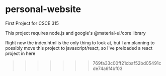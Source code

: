 # personal-website
First Project for CSCE 315

This project requires node.js and google's @material-ui/core library

Right now the index.html is the only thing to look at, but I am planning to possibly move this project to javascript/react, so I've preloaded a react project in here
>>>>>>> 769fa33c00ff21cbaf52bd05491cde74a6f4bf03
